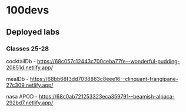 # 100devs

## Deployed labs

### Classes 25-28

cocktailDb - https://68c057c12443c700ceba77fe--wonderful-pudding-20851d.netlify.app/

mealDb    - https://68bb68f3dd7038863c8eee16--clinquant-frangipane-27c309.netlify.app/

nasa APOD - https://68c0ab721253323eca359791--beamish-alpaca-292bd7.netlify.app/
